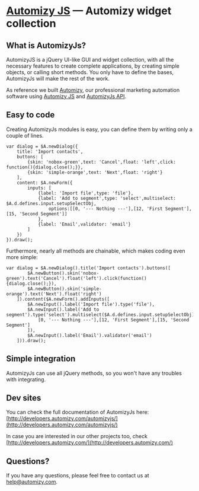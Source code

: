 [Automizy JS](http://developers.automizy.com/automizyjs) — Automizy widget collection
==============================================================================================

What is AutomizyJs?
-------------------

AutomizyJS is a jQuery UI-like GUI and widget collection, with all the necessary features to create complete applications, by creating simple objects, or calling short methods. You only have to define the bases, AutomizyJs will make the rest of the work.

As reference we built [Automizy](https://www.automizy.com/), our professional marketing automation software using [Automizy JS](http://developers.automizy.com/automizyjs) and [AutomizyJs API](http://developers.automizy.com/automizyjsapi/).

Easy to code
------------

Creating AutomizyJs modules is easy, you can define them by writing only a couple of lines.
```
var dialog = $A.newDialog({
    title: 'Import contacts',
    buttons: [
        {skin: 'nobox-green',text: 'Cancel',float: 'left',click: function(){dialog.close();}},
        {skin: 'simple-orange',text: 'Next',float: 'right'}
    ],
    content: $A.newForm({
        inputs: [
            {label: 'Import file',type: 'file'},
            {label: 'Add to segment',type: 'select',multiselect: $A.d.defines.input.setupSelectObj,
                options:[[0, '--- Nothing ---'],[12, 'First Segment'],[15, 'Second Segment']]
            },
            {label: 'Email',validator: 'email'}
        ]
    })
}).draw();
```

Furthermore, nearly all methods are chainable, which makes coding even more simple:
```
var dialog = $A.newDialog().title('Import contacts').buttons([
        $A.newButton().skin('nobox-green').text('Cancel').float('left').click(function(){dialog.close();}),
        $A.newButton().skin('simple-orange').text('Next').float('right')
    ]).content($A.newForm().addInputs([
        $A.newInput().label('Import file').type('file'),
        $A.newInput().label('Add to segment').type('select').multiselect($A.d.defines.input.setupSelectObj).options([
            [0, '--- Nothing ---'],[12, 'First Segment'],[15, 'Second Segment']
        ]),
        $A.newInput().label('Email').validator('email')
    ])).draw();
```


Simple integration
------------------
AutomizyJs can use all jQuery methods, so you won't have any troubles with integrating.


Dev sites
------------------
You can check the full documentation of AutomizyJs here: [http://developers.automizy.com/automizyjs/](http://developers.automizy.com/automizyjs/)

In case you are interested in our other projects too, check [http://developers.automizy.com/](http://developers.automizy.com/) 

Questions?
----------
If you have any questions, please feel free to contact us at [help@automizy.com](mailto:help@automizy.com).
